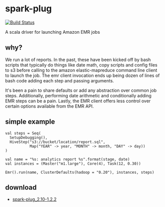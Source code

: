 # spark-plug
[![Build Status](https://drone.io/github.com/ogrodnek/spark-plug/status.png)](https://drone.io/github.com/ogrodnek/spark-plug/latest)

A scala driver for launching Amazon EMR jobs

## why?

We run a lot of reports.  In the past, these have been kicked off by bash scripts that typically do things like date math, copy scripts and config files to s3 before calling to the amazon elastic-mapreduce command line client to launch the job.  The emr client invocation ends up being dozen of lines of bash code adding each step and passing arguments.

It's been a pain to share defaults or add any abstraction over common job steps.  Additionally, performing date arithmetic and conditionally adding EMR steps can be a pain.  Lastly, the EMR client offers less control over certain options available from the EMR API.

## simple example

```
val steps = Seq(
  SetupDebugging(),
  HiveStep("s3://bucket/location/report.sql",
           Map("YEAR" -> year, "MONTH" -> month, "DAY" -> day))
)

val name = "%s: analytics report %s".format(stage, date)
val instances = (Master("m1.large"), Core(4), Task(12, 0.30))

Emr().run(name, ClusterDefaults(hadoop = "0.20"), instances, steps)
```

## download

* [spark-plug_2.10-1.2.2](https://drone.io/github.com/ogrodnek/spark-plug/files/target/scala-2.10/spark-plug_2.10-1.2.2.jar)


